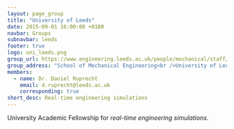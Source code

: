 ```yaml
---
layout: page_group
title: "University of Leeds"
date: 2015-09-01 16:00:00 +0100
navbar: Groups
subnavbar: leeds
footer: true
logo: uni_leeds.png
group_url: https://www.engineering.leeds.ac.uk/people/mechanical/staff/d.ruprecht
group_address: "School of Mechanical Engineering<br />University of Leeds<br />Leeds LS2 9JT, UK"
members:
  - name: Dr. Daniel Ruprecht
    email: d.ruprecht@leeds.ac.uk
    corresponding: true
short_desc: Real-time engineering simulations
---
```


University Academic Fellowship for _real-time engineering simulations_.